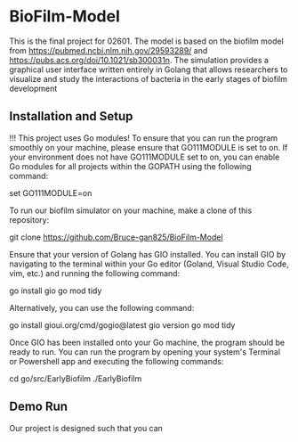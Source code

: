# BioFilm-Model
 This is the final project for 02601.
The model is based on the biofilm model from https://pubmed.ncbi.nlm.nih.gov/29593289/ and https://pubs.acs.org/doi/10.1021/sb300031n. The simulation provides a graphical user interface written entirely in Golang that allows researchers to visualize and study the interactions of bacteria in the early stages of biofilm development 

## Installation and Setup 
!!! This project uses Go modules! To ensure that you can run the program smoothly on your machine, please ensure that GO111MODULE is set to on. If your environment does not have GO111MODULE set to on, you can enable Go modules for all projects within the GOPATH using the following command: 

set GO111MODULE=on

To run our biofilm simulator on your machine, make a clone of this repository: 

git clone https://github.com/Bruce-gan825/BioFilm-Model

Ensure that your version of Golang has GIO installed. You can install GIO by navigating to the terminal within your Go editor (Goland, Visual Studio Code, vim, etc.) and running the following command:

go install gio
go mod tidy

Alternatively, you can use the following command:

go install gioui.org/cmd/gogio@latest
gio version 
go mod tidy

Once GIO has been installed onto your Go machine, the program should be ready to run. You can run the program by opening your system's Terminal or Powershell app and executing the following commands:

cd go/src/EarlyBiofilm 
./EarlyBiofilm <time> <growth rate> <cell size> <threshold> <nutrition map filepath> 

## Demo Run
Our project is designed such that you can 
